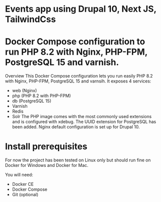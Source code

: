 # Events app using Drupal 10, Next JS, TailwindCss

# Docker Compose configuration to run PHP 8.2 with Nginx, PHP-FPM, PostgreSQL 15 and varnish.

Overview
This Docker Compose configuration lets you run easily PHP 8.2 with Nginx, PHP-FPM, PostgreSQL 15 and varnsih. It exposes 4 services:

- web (Nginx)
- php (PHP 8.2 with PHP-FPM)
- db (PostgreSQL 15)
- Varnish
- Redis
- Solr
The PHP image comes with the most commonly used extensions and is configured with xdebug. 
The UUID extension for PostgreSQL has been added. 
Nginx default configuration is set up for Drupal 10.

# Install prerequisites
For now the project has been tested on Linux only but should run fine on Docker for Windows and Docker for Mac.

You will need:

- Docker CE
- Docker Compose
- Git (optional)

